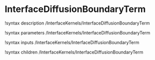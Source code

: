 <!-- MOOSE Documentation Stub: Remove this when content is added. -->

# InterfaceDiffusionBoundaryTerm
!syntax description /InterfaceKernels/InterfaceDiffusionBoundaryTerm

!syntax parameters /InterfaceKernels/InterfaceDiffusionBoundaryTerm

!syntax inputs /InterfaceKernels/InterfaceDiffusionBoundaryTerm

!syntax children /InterfaceKernels/InterfaceDiffusionBoundaryTerm
